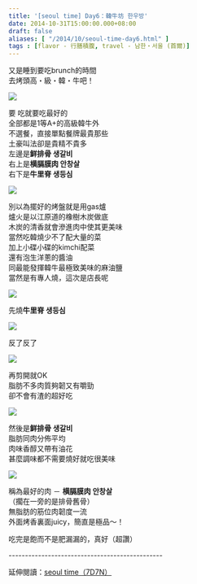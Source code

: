 ```yaml
---
title: '[seoul time] Day6：韓牛坊 한우방'
date: 2014-10-31T15:00:00.000+08:00
draft: false
aliases: [ "/2014/10/seoul-time-day6.html" ]
tags : [flavor - 行膳積腹, travel - 남한・서울 (首爾)]
---
```


又是睡到要吃brunch的時間  
去烤頭高・級・韓・牛吧！  

[![](https://1.bp.blogspot.com/-Y4sXaosnXTs/XE2TyBlyIPI/AAAAAAAAHfg/CK-KOKKyQrM5HXNhhqNw1EIKIoEhjf_eQCLcBGAs/s640/15642124082_cb4cf798c0_z.jpg)](https://1.bp.blogspot.com/-Y4sXaosnXTs/XE2TyBlyIPI/AAAAAAAAHfg/CK-KOKKyQrM5HXNhhqNw1EIKIoEhjf_eQCLcBGAs/s1600/15642124082_cb4cf798c0_z.jpg)

要 吃就要吃最好的  
全部都是1等A+的高級韓牛外  
不選餐，直接單點餐牌最貴那些  
土豪叫法卻是貴精不貴多  
左邊是**鲜排骨 생갈비**  
右上是**横膈膜肉 안창살**  
右下是**牛里脊 생등심**  

[![](https://1.bp.blogspot.com/-0fhadYZlKu0/XE2T7wZp0TI/AAAAAAAAHfk/AT6zlUOqsuQtFziJ-kYzLve7ksz9pwiYwCLcBGAs/s640/15020543404_9bf6efa562_z.jpg)](https://1.bp.blogspot.com/-0fhadYZlKu0/XE2T7wZp0TI/AAAAAAAAHfk/AT6zlUOqsuQtFziJ-kYzLve7ksz9pwiYwCLcBGAs/s1600/15020543404_9bf6efa562_z.jpg)

別以為擺好的烤盤就是用gas爐  
爐火是以江原道的橡樹木炭做底  
木炭的清香就會滲進肉中使其更美味  
當然吃韓燒少不了配大量的菜  
加上小碟小碟的kimchi配菜  
還有泡生洋蔥的醬油  
同最能發揮韓牛最極致美味的麻油鹽  
當然是有專人燒，這次是店長呢  

[![](https://3.bp.blogspot.com/-w6hhR7tf3YY/XE2UBgNPy8I/AAAAAAAAHfo/d7hik6_XUMQ4HfGLTRomvx5bNKImjfsRgCLcBGAs/s640/15455714980_95d826e0ac_z.jpg)](https://3.bp.blogspot.com/-w6hhR7tf3YY/XE2UBgNPy8I/AAAAAAAAHfo/d7hik6_XUMQ4HfGLTRomvx5bNKImjfsRgCLcBGAs/s1600/15455714980_95d826e0ac_z.jpg)

先燒**牛里脊 생등심**  

[![](https://4.bp.blogspot.com/-Zmag7VE0N7k/XE2UH-aZAII/AAAAAAAAHfw/LyNK91X3puYKx4MbhsR6p-ORpTXsuPpVgCLcBGAs/s640/15020538834_a8d9e24d0d_z.jpg)](https://4.bp.blogspot.com/-Zmag7VE0N7k/XE2UH-aZAII/AAAAAAAAHfw/LyNK91X3puYKx4MbhsR6p-ORpTXsuPpVgCLcBGAs/s1600/15020538834_a8d9e24d0d_z.jpg)

反了反了  

[![](https://1.bp.blogspot.com/-QH27NpLco8o/XE2UNA_p2nI/AAAAAAAAHf4/aNUwuhMD-xQvNEWsmmM_WYQH4s2FVtgRgCLcBGAs/s640/15020539844_542879dcf6_z.jpg)](https://1.bp.blogspot.com/-QH27NpLco8o/XE2UNA_p2nI/AAAAAAAAHf4/aNUwuhMD-xQvNEWsmmM_WYQH4s2FVtgRgCLcBGAs/s1600/15020539844_542879dcf6_z.jpg)

再剪開就OK  
脂肪不多肉質夠韌又有嚼勁  
卻不會有渣的超好吃  

[![](https://3.bp.blogspot.com/-qXKAMDZQo74/XE2UWcV0duI/AAAAAAAAHgA/Y_b1GXYWHhYsxOUJk8jxpcA0o--w8KAoQCLcBGAs/s640/15454640689_65b0534419_z.jpg)](https://3.bp.blogspot.com/-qXKAMDZQo74/XE2UWcV0duI/AAAAAAAAHgA/Y_b1GXYWHhYsxOUJk8jxpcA0o--w8KAoQCLcBGAs/s1600/15454640689_65b0534419_z.jpg)

然後是**鲜排骨 생갈비**  
脂肪同肉分佈平均  
肉味香醇又帶有油花  
甚麼調味都不需要燒好就吃很美味  

[![](https://1.bp.blogspot.com/-oyaBG3ncl0Q/XE2UeasKJJI/AAAAAAAAHgM/tlV_L3kpR7A80UFWGcEi6jy5J84Z0YcNgCLcBGAs/s640/15641288365_2b4bba7004_z.jpg)](https://1.bp.blogspot.com/-oyaBG3ncl0Q/XE2UeasKJJI/AAAAAAAAHgM/tlV_L3kpR7A80UFWGcEi6jy5J84Z0YcNgCLcBGAs/s1600/15641288365_2b4bba7004_z.jpg)

稱為最好的肉 － **横膈膜肉 안창살**  
（擱在一旁的是排骨舊骨）  
無脂肪的筋位肉韌度一流  
外面烤香裏面juicy，簡直是極品～！  
  
吃完是飽而不是肥漏漏的，真好（超讚）  
  
\-----------------------------------------------  
  
延伸閱讀：[seoul time（7D7N）](http://www.hidie.net/2014/11/seoul-time7d7n.html)